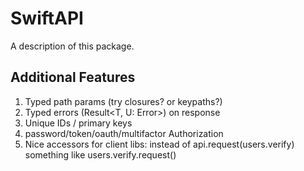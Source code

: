 # SwiftAPI

A description of this package.

## Additional Features
1. Typed path params (try closures? or keypaths?)
2. Typed errors (Result<T, U: Error>) on response
3. Unique IDs / primary keys
4. password/token/oauth/multifactor Authorization
5. Nice accessors for client libs: instead of api.request(users.verify) something like users.verify.request()


